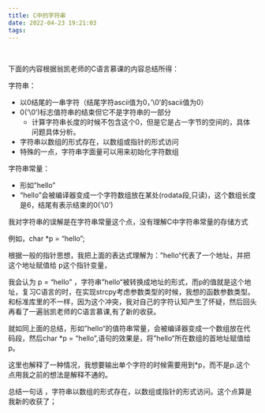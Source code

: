 ```yaml
---
title: C中的字符串
date: 2022-04-23 19:21:03
tags:
---
```


&nbsp;

<!--more-->

下面的内容根据翁凯老师的C语言慕课的内容总结所得：

字符串：

- 以0结尾的一串字符（结尾字符ascii值为0，’\0’的sacii值为0）
- 0(‘\0’)标志值符串的结束但它不是字符串的一部分
  - 计算字符串长度的时候不包含这个0，但是它是占一字节的空间的，具体问题具体分析。
- 字符串以数组的形式存在，以数组或指针的形式访问
- 特殊的一点，字符串字面量可以用来初始化字符数组

字符串常量：

- 形如”hello”
- “hello”会被编译器变成一个字符数组放在某处(rodata段,只读)，这个数组长度是6，结尾有表示结束的0(‘\0’)

我对字符串的误解是在字符串常量这个点，没有理解C中字符串常量的存储方式

例如，char *p = “hello”;

根据一般的指针思想，我把上面的表达式理解为：”hello“代表了一个地址，并把这个地址赋值给 p这个指针变量，

我会认为 p = “hello” ，字符串”hello“被转换成地址的形式，而p的值就是这个地址，复习C语言的时，在实现strcpy考虑参数类型的时候，我想的函数参数类型。和标准库里的不一样，因为这个冲突，我对自己的字符认知产生了怀疑，然后回头再看了一遍翁凯老师的C语言慕课,有了新的收获。

就如同上面的总结，形如”hello“的值符串常量，会被编译器变成一个数组放在代码段，然后char *p = “hello”,语句的效果是，将”hello“所在数组的首地址赋值给p。

这里也解释了一种情况，我想要输出单个字符的时候需要用到*p，而不是p.这个点用我之前的想法是解释不通的。

总结一句话 ，字符串以数组的形式存在，以数组或指针的形式访问。这个点算是我新的收获了；